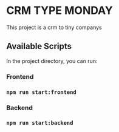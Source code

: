 # CRM TYPE MONDAY

This project is a crm to tiny companys

## Available Scripts

In the project directory, you can run: 

### Frontend

### `npm run start:frontend `

### Backend

### `npm run start:backend `



